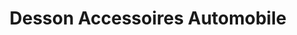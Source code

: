 ---
title: "Desson Accessoires Automobile"
url: /chateau-thierry/desson-accessoires-automobile/
shop: Kramladen
---